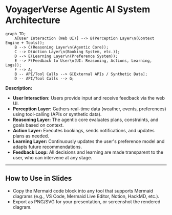 # VoyagerVerse Agentic AI System Architecture

```mermaid
graph TD;
    A[User Interaction (Web UI)] --> B(Perception Layer\n(Context Engine + Tools));
    B --> C(Reasoning Layer\n(Agentic Core));
    C --> D(Action Layer\n(Booking System, etc.));
    D --> E(Learning Layer\n(Preference System));
    E --> F(Feedback to User\n(UI: Reasoning, Actions, Learning, Logs));
    F --> A;
    B -- API/Tool Calls --> G[External APIs / Synthetic Data];
    D -- API/Tool Calls --> G;
```

**Description:**
- **User Interaction:** Users provide input and receive feedback via the web UI.
- **Perception Layer:** Gathers real-time data (weather, events, preferences) using tool-calling (APIs or synthetic data).
- **Reasoning Layer:** The agentic core evaluates plans, constraints, and goals based on context.
- **Action Layer:** Executes bookings, sends notifications, and updates plans as needed.
- **Learning Layer:** Continuously updates the user's preference model and adapts future recommendations.
- **Feedback Loop:** All decisions and learning are made transparent to the user, who can intervene at any stage.

---

## How to Use in Slides
- Copy the Mermaid code block into any tool that supports Mermaid diagrams (e.g., VS Code, Mermaid Live Editor, Notion, HackMD, etc.).
- Export as PNG/SVG for your presentation, or screenshot the rendered diagram.
